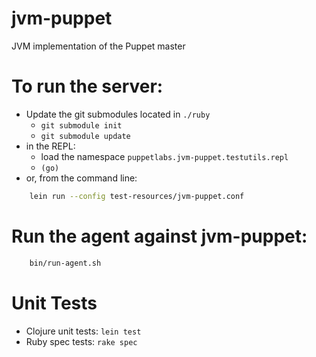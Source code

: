 jvm-puppet
==========

JVM implementation of the Puppet master

# To run the server:

  * Update the git submodules located in `./ruby`
    * `git submodule init`
    * `git submodule update`
  * in the REPL:
    * load the namespace `puppetlabs.jvm-puppet.testutils.repl`
    * `(go)`
  * or, from the command line:

```sh
    lein run --config test-resources/jvm-puppet.conf
```

# Run the agent against jvm-puppet:

```sh
    bin/run-agent.sh
```

# Unit Tests

* Clojure unit tests: `lein test`
* Ruby spec tests: `rake spec`
